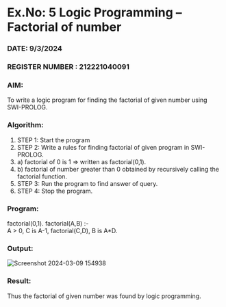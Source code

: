 # Ex.No: 5   Logic Programming – Factorial of number   
### DATE: 9/3/2024                                                                           
### REGISTER NUMBER : 212221040091
### AIM: 
To  write  a logic program for finding the factorial of given number using SWI-PROLOG. 
### Algorithm:
1. STEP 1: Start the program
2. STEP 2:  Write a rules for finding factorial of given program in SWI-PROLOG.
3.   a)	factorial of 0 is 1 => written as factorial(0,1).
4.   b)	factorial of number greater than 0 obtained by recursively calling the factorial    function.
5. STEP 3: Run the program  to find answer of  query.
6. STEP 4: Stop the program.

### Program:

factorial(0,1).
factorial(A,B) :-  
           A > 0, 
           C is A-1,
           factorial(C,D),
           B is A*D.

### Output:

![Screenshot 2024-03-09 154938](https://github.com/Madhan213/AI_Lab_2023-24/assets/130206230/b0db0ffd-56a3-45df-9332-3000bbde827f)


### Result:
Thus the factorial of given number was found by logic programming. 
